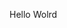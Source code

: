 Hello Wolrd



























































































































































































































































































































































































































































































































































































































































































































































































































































































































































































































































































































































































































































































































































































































































































































































































































































































































































































































































































































































































































































































